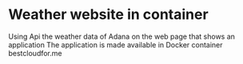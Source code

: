 # Weather website in container
Using Api the weather data of Adana on the web page that shows an application
The application is made available in Docker container
bestcloudfor.me 
